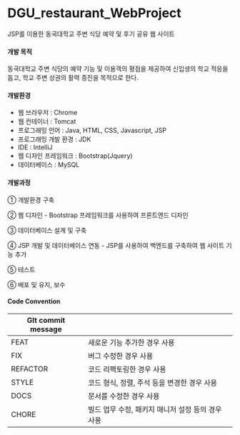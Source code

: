 # DGU_restaurant_WebProject
JSP를 이용한 동국대학교 주변 식당 예약 및 후기 공유 웹 사이트



#### 개발 목적

동국대학교 주변 식당의 예약 기능 및 이용객의 평점을 제공하여 신입생의 학교 적응을 돕고, 학교 주변 상권의 활력 증진을 목적으로 한다.



#### 개발환경

* 웹 브라우저 : Chrome
* 웹 컨테이너 : Tomcat 
* 프로그래밍 언어 : Java, HTML, CSS, Javascript, JSP
* 프로그래밍 개발 환경 : JDK
* IDE : IntelliJ
* 웹 디자인 프레임워크 : Bootstrap(Jquery)
* 데이터베이스 : MySQL



#### 개발과정

① 개발환경 구축

② 웹 디자인 - Bootstrap 프레임워크를 사용하여 프론트엔드 디자인

③ 데이터베이스 설계 및 구축

④ JSP 개발 및 데이터베이스 연동 - JSP를 사용하여 백엔드를 구축하여 웹 사이트 기능 추가

⑤ 테스트

⑥ 배포 및 유지, 보수



#### Code Convention

| GIt commit message |                                                   |
| ------------------ | ------------------------------------------------- |
| FEAT               | 새로운 기능 추가한 경우 사용                      |
| FIX                | 버그 수정한 경우 사용                             |
| REFACTOR           | 코드 리팩토링한 경우 사용                         |
| STYLE              | 코드 형식, 정렬, 주석 등을 변경한 경우 사용       |
| DOCS               | 문서를 수정한 경우 사용                           |
| CHORE              | 빌드 업무 수정, 패키지 매니저 설정 등의 경우 사용 |

